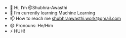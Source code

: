 - 👋 Hi, I’m @Shubhra-Awasthi
- 🌱 I’m currently learning Machine Learning
- 📫 How to reach me shubhraawasthi.work@gmail.com
- 😄 Pronouns: He/Him
- ⚡ HUH!

<!---
Shubhra-Awasthi/Shubhra-Awasthi is a ✨ special ✨ repository because its `README.md` (this file) appears on your GitHub profile.
You can click the Preview link to take a look at your changes.
--->
